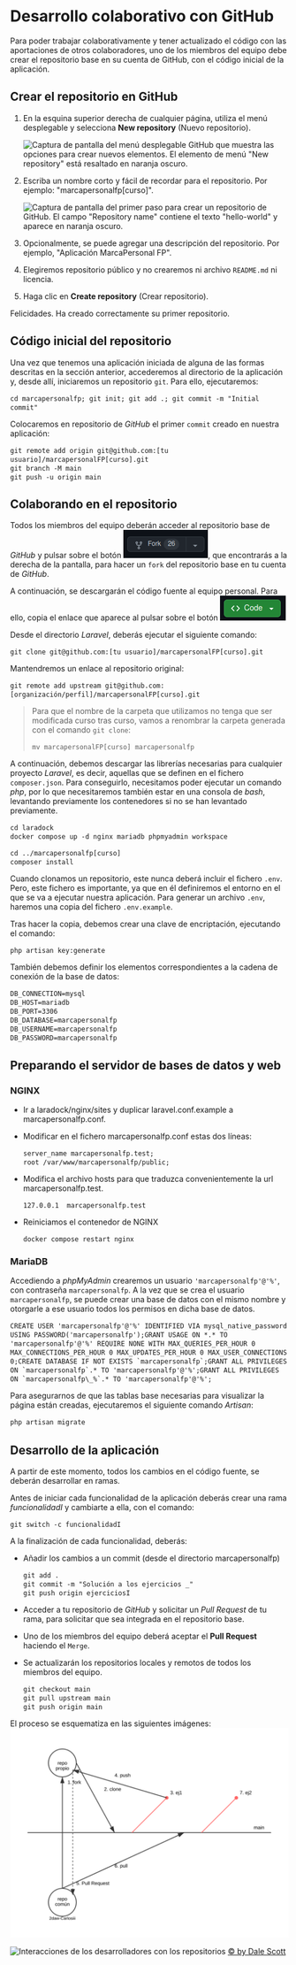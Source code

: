 # Desarrollo colaborativo con GitHub

Para poder trabajar colaborativamente y tener actualizado el código con las aportaciones de otros colaboradores, uno de los miembros del equipo debe crear el repositorio base en su cuenta de GitHub, con el código inicial de la aplicación.

## Crear el repositorio en GitHub

1. En la esquina superior derecha de cualquier página, utiliza el menú desplegable y selecciona **New repository** (Nuevo repositorio).

    ![Captura de pantalla del menú desplegable _GitHub_ que muestra las opciones para crear nuevos elementos. El elemento de menú **"New repository"** está resaltado en naranja oscuro.](https://docs.github.com/assets/cb-31554/mw-1440/images/help/repository/repo-create.webp)

2. Escriba un nombre corto y fácil de recordar para el repositorio. Por ejemplo: "marcapersonalfp[curso]".

    ![Captura de pantalla del primer paso para crear un repositorio de _GitHub_. El campo **"Repository name"** contiene el texto "hello-world" y aparece en naranja oscuro.](https://docs.github.com/assets/cb-61138/mw-1440/images/help/repository/create-repository-name.webp)

3. Opcionalmente, se puede agregar una descripción del repositorio. Por ejemplo, "Aplicación MarcaPersonal FP".

4. Elegiremos repositorio público y no crearemos ni archivo `README.md` ni licencia.

5. Haga clic en **Create repository** (Crear repositorio).

Felicidades. Ha creado correctamente su primer repositorio.

## Código inicial del repositorio

Una vez que tenemos una aplicación iniciada de alguna de las formas descritas en la sección anterior, accederemos al directorio de la aplicación y, desde allí, iniciaremos un repositorio `git`. Para ello, ejecutaremos:

```
cd marcapersonalfp; git init; git add .; git commit -m "Initial commit"
```

Colocaremos en repositorio de _GitHub_ el primer `commit` creado en nuestra aplicación:

```
git remote add origin git@github.com:[tu usuario]/marcapersonalFP[curso].git
git branch -M main
git push -u origin main
```

## Colaborando en el repositorio

Todos los miembros del equipo deberán acceder al repositorio base de _GitHub_ y pulsar sobre el botón ![Botón Fork](./images/botonFork.png), que encontrarás a la derecha de la pantalla, para hacer un `fork` del repositorio base en tu cuenta de _GitHub_.

A continuación, se descargarán el código fuente al equipo personal. Para ello, copia el enlace que aparece al pulsar sobre el botón ![Botón Code](./images/botonCode.png)

Desde el directorio _Laravel_, deberás ejecutar el siguiente comando:

```
git clone git@github.com:[tu usuario]/marcapersonalFP[curso].git
```

Mantendremos un enlace al repositorio original:

```
git remote add upstream git@github.com:[organización/perfil]/marcapersonalFP[curso].git
```

> Para que el nombre de la carpeta que utilizamos no tenga que ser modificada curso tras curso, vamos a renombrar la carpeta generada con el comando `git clone`:
>
>```
>mv marcapersonalFP[curso] marcapersonalfp
>```

A continuación, debemos descargar las librerías necesarias para cualquier proyecto _Laravel_, es decir, aquellas que se definen en el fichero `composer.json`. Para conseguirlo, necesitamos poder ejecutar un comando _php_, por lo que necesitaremos también estar en una consola de _bash_, levantando previamente los contenedores si no se han levantado previamente.

```
cd laradock
docker compose up -d nginx mariadb phpmyadmin workspace
```


```
cd ../marcapersonalfp[curso]
composer install
```

Cuando clonamos un repositorio, este nunca deberá incluir el fichero `.env`. Pero, este fichero es importante, ya que en él definiremos el entorno en el que se va a ejecutar nuestra aplicación. Para generar un archivo `.env`, haremos una copia del fichero `.env.example`.

Tras hacer la copia, debemos crear una clave de encriptación, ejecutando el comando:

```
php artisan key:generate
```

También debemos definir los elementos correspondientes a la cadena de conexión de la base de datos:

```
DB_CONNECTION=mysql
DB_HOST=mariadb
DB_PORT=3306
DB_DATABASE=marcapersonalfp
DB_USERNAME=marcapersonalfp
DB_PASSWORD=marcapersonalfp
```

## Preparando el servidor de bases de datos y web

### NGINX

- Ir a laradock/nginx/sites y duplicar laravel.conf.example a marcapersonalfp.conf.

- Modificar en el fichero marcapersonalfp.conf estas dos líneas:

    ```
    server_name marcapersonalfp.test;
    root /var/www/marcapersonalfp/public;
    ```

- Modifica el archivo hosts para que traduzca convenientemente la url marcapersonalfp.test.

    ```
    127.0.0.1  marcapersonalfp.test
    ```

- Reiniciamos el contenedor de NGINX

    ```
    docker compose restart nginx
    ```

### MariaDB

Accediendo a _phpMyAdmin_ crearemos un usuario `'marcapersonalfp'@'%'`, con contraseña `marcapersonalfp`. A la vez que se crea el usuario `marcapersonalfp`, se puede crear una base de datos con el mismo nombre y otorgarle a ese usuario todos los permisos en dicha base de datos.

```
CREATE USER 'marcapersonalfp'@'%' IDENTIFIED VIA mysql_native_password USING PASSWORD('marcapersonalfp');GRANT USAGE ON *.* TO 'marcapersonalfp'@'%' REQUIRE NONE WITH MAX_QUERIES_PER_HOUR 0 MAX_CONNECTIONS_PER_HOUR 0 MAX_UPDATES_PER_HOUR 0 MAX_USER_CONNECTIONS 0;CREATE DATABASE IF NOT EXISTS `marcapersonalfp`;GRANT ALL PRIVILEGES ON `marcapersonalfp`.* TO 'marcapersonalfp'@'%';GRANT ALL PRIVILEGES ON `marcapersonalfp\_%`.* TO 'marcapersonalfp'@'%';
```

Para asegurarnos de que las tablas base necesarias para visualizar la página están creadas, ejecutaremos el siguiente comando _Artisan_:

```bash
php artisan migrate
```

## Desarrollo de la aplicación

A partir de este momento, todos los cambios en el código fuente, se deberán desarrollar en ramas.

Antes de iniciar cada funcionalidad de la aplicación deberás crear una rama _funcionalidadI_ y cambiarte a ella, con el comando:

```
git switch -c funcionalidadI
```

A la finalización de cada funcionalidad, deberás:

- Añadir los cambios a un commit (desde el directorio marcapersonalfp)
    ```
    git add .
    git commit -m "Solución a los ejercicios _"
    git push origin ejerciciosI
    ```

- Acceder a tu repositorio de _GitHub_ y solicitar un _Pull Request_ de tu rama, para solicitar que sea integrada en el repositorio base.

- Uno de los miembros del equipo deberá aceptar el **Pull Request** haciendo el `Merge`.

- Se actualizarán los repositorios locales y remotos de todos los miembros del equipo.

    ```
    git checkout main
    git pull upstream main
    git push origin main
    ```

El proceso se esquematiza en las siguientes imágenes:
![Esquema colaboración con funcionalidades](./images/esquemaSolucionEjerciciosGit.svg)

![Interacciones de los desarrolladores con los repositorios](https://www.dalescott.net/wp-content/uploads/2012/09/centralized-github-4-1024x625.png)
[© by Dale Scott](https://www.dalescott.net)
